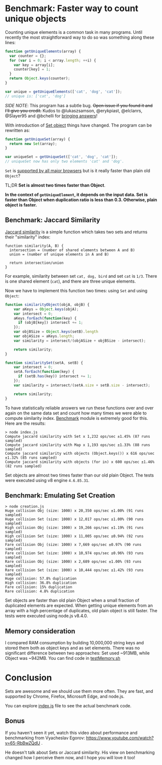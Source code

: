 # Benchmark: Faster way to count unique objects

Counting unique elements is a common task in many programs. 
Until recently the most straightforward way to do so was something along
these lines:

``` js
function getUniqueElements(array) {
  var counter = {};
  for (var i = 0; i < array.length; ++i) {
    var key = array[i];
    counter[key] = 1;
  }
  return Object.keys(counter);
}

var unique = getUniqueElements(['cat', 'dog', 'cat']);
// unique is: ['cat', 'dog']
```

*SIDE NOTE*: This program has a subtle bug. ~~Open issue if you found it and
I'll give you credit.~~ Kudos to @lukaszsamson, @erykpiast, @elclanrs, @Slayer95
and @bchelli for [bringing answers](https://github.com/anvaka/set-vs-object/issues)!

With introduction of [Set object](https://developer.mozilla.org/en-US/docs/Web/JavaScript/Reference/Global_Objects/Set)
things have changed. The program can be rewritten as:

``` js
function getUniqueSet(array) {
  return new Set(array);
}

var uniqueSet = getUniqueSet(['cat', 'dog', 'cat']);
// uniqueSet now has only two elements 'cat' and 'dog'.
```

`Set` is [supported by all major browsers](https://developer.mozilla.org/en-US/docs/Web/JavaScript/Reference/Global_Objects/Set#Browser_compatibility)
but is it really faster than plain old `Object`?

TL;DR **Set is almost two times faster than Object**.

**In the context of `getUniqueElement`, it depends on the input data. Set is faster than Object when duplication ratio is less than 0.3. Otherwise, plain object is faster.**

## Benchmark: Jaccard Similarity

[Jaccard similarity](https://en.wikipedia.org/wiki/Jaccard_index) is a simple
function which takes two sets and returns their "similarity" index:

```
function similarity(A, B) {
  intersection = (number of shared elements between A and B)
  union = (number of unique elements in A and B)

  return intersection/union
}
```

For example, similarity between set `cat, dog, bird` and set `cat` is `1/3`.
There is one shared element (`cat`), and there are three unique elements.

Now we have to implement this function two times: using `Set` and using `Object`:

``` js
function similarityObject(objA, objB) {
    var aKeys = Object.keys(objA);
    var intersect = 0;
    aKeys.forEach(function(key) {
      if (objB[key]) intersect += 1;
    });
    var objBSize = Object.keys(setB).length
    var objASize = aKeys.length;
    var similarity = intersect/(objASize + objBSize - intersect);

    return similarity;
}

function similaritySet(setA, setB) {
    var intersect = 0;
    setA.forEach(function(key) {
      if (setB.has(key)) intersect += 1;
    });
    var similarity = intersect/(setA.size + setB.size - intersect);

    return similarity;
}
```

To have statistically reliable answers we run these functions over
and over again on the same data set and count how many times we were able to
compute similarity index. [Benchmark](https://www.npmjs.com/package/benchmark)
module is extremely good for this. Here are the results:

```
> node index.js
Compute jaccard similarity with Set x 1,232 ops/sec ±1.45% (87 runs sampled)
Compute jaccard similarity with Map x 1,193 ops/sec ±1.33% (88 runs sampled)
Compute jaccard similarity with objects (Object.keys()) x 616 ops/sec ±1.32% (85 runs sampled)
Compute jaccard similarity with objects (for in) x 600 ops/sec ±1.46% (82 runs sampled)
```

Set objects are almost two times faster than our old plain Object. The tests
were executed using v8 engine `4.6.85.31`.

## Benchmark: Emulating Set Creation

```
> node creation.js
Huge collision Obj (size: 1000) x 20,350 ops/sec ±1.00% (91 runs sampled)
Huge collision Set (size: 1000) x 12,017 ops/sec ±1.00% (90 runs sampled)
High collision Obj (size: 1000) x 19,266 ops/sec ±1.19% (91 runs sampled)
High collision Set (size: 1000) x 11,005 ops/sec ±0.94% (92 runs sampled)
Fare collision Obj (size: 1000) x 7,669 ops/sec ±0.97% (90 runs sampled)
Fare collision Set (size: 1000) x 10,974 ops/sec ±0.96% (93 runs sampled)
Rare collision Obj (size: 1000) x 2,689 ops/sec ±1.00% (93 runs sampled)
Rare collision Set (size: 1000) x 10,444 ops/sec ±1.42% (93 runs sampled)
Huge collision: 57.8% duplication
High collision: 36.8% duplication
Fare collision: 15% duplication
Rare collision: 4.8% duplication
```

Set objects are faster than old plain Object when a small fraction of duplicated elements are expected. When getting unique elements from an array with a high percentage of duplicates, old plain object is still faster. The tests were executed using node.js v8.4.0.

## Memory consideration

I compared RAM consumption by building 10,000,000 string keys and stored them
both as object keys and as set elements. There was no significant difference
between two approaches: Set used ~913MB, while Object was ~942MB. You can
find code in [testMemory.sh](https://github.com/anvaka/set-vs-object/blob/master/testMemory.sh)

# Conclusion

Sets are awesome and we should use them more often. They are fast, and supported
by Chrome, Firefox, Microsoft Edge, and node.js.

You can explore [index.js](https://github.com/anvaka/set-vs-object/blob/master/index.js)
file to see the actual benchmark code.

## Bonus

If you haven't seen it yet, watch this video about performance and benchmarking
from Vyacheslav Egorov: https://www.youtube.com/watch?v=65-RbBwZQdU .

He doesn't talk about Sets or Jaccard similarity. His view on benchmarking
changed how I perceive them now, and I hope you will love it too!
